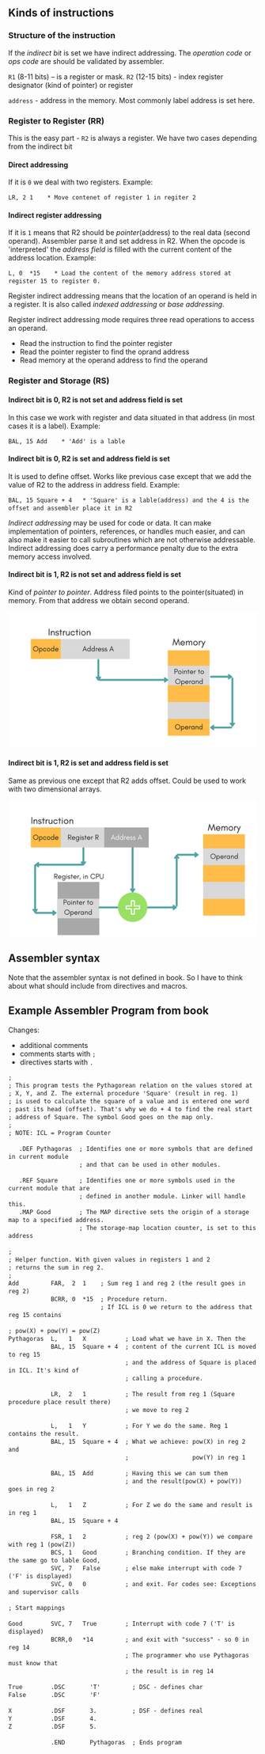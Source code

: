 ## Kinds of instructions

### Structure of the instruction

If the _indirect bit_ is set we have indirect addressing.
The _operation code_ or _ops code_ are should be validated by assembler.

`R1` (8-11 bits) – is a register or mask.
`R2` (12-15 bits) - index register designator (kind of pointer) or register

`address` - address in the memory. Most commonly label address is set here.

### Register to Register (RR)

This is the easy part - `R2` is always a register. We have two cases depending from the indirect bit

#### Direct addressing
If it is `0` we deal with two registers. Example:
```assembler
LR, 2 1    * Move contenet of register 1 in regiter 2
```

#### Indirect register addressing
If it is `1` means that R2 should be _pointer_(address) to the real data (second operand). Assembler parse it and set
address in R2. When the opcode is 'interpreted' the _address field_ is filled with the current content of the
address location. Example:
```assembler
L, 0  *15    * Load the content of the memory address stored at register 15 to register 0.
```
Register indirect addressing means that the location of an operand is held in a register.
It is also called _indexed addressing_ or _base addressing_.

Register indirect addressing mode requires three read operations to access an operand.

- Read the instruction to find the pointer register
- Read the pointer register to find the oprand address
- Read memory at the operand address to find the operand

### Register and Storage (RS)

#### Indirect bit is 0, R2 is not set and address field is set
In this case we work with register and data situated in that address (in most cases it is a label). Example:
```assembler
BAL, 15 Add    * 'Add' is a lable
```

#### Indirect bit is 0, R2 is set and address field is set
It is used to define offset. Works like previous case except that we add the value of R2 to the address in
address field. Example:
```assembler
BAL, 15 Square + 4   * 'Square' is a lable(address) and the 4 is the offset and assembler place it in R2
```

_Indirect addressing_ may be used for code or data. It can make implementation of
pointers, references, or handles much easier, and can also make it easier to
call subroutines which are not otherwise addressable. Indirect addressing does
carry a performance penalty due to the extra memory access involved.

#### Indirect bit is 1, R2 is not set and address field is set
Kind of _pointer to pointer_. Address filed points to the pointer(situated) in memory. From that address we
obtain second operand.

![Indirect Addressing Mode](images/indirect-addressing-mode.png)

#### Indirect bit is 1, R2 is set and address field is set
Same as previous one except that R2 adds offset. Could be used to work with two dimensional arrays.

![Displacement Addressing Mode](images/displacement-addressing-mode.png)

## Assembler syntax

Note that the assembler syntax is not defined in book. So I have to think about what
should include from directives and macros.

## Example Assembler Program from book

Changes:
- additional comments
- comments starts with `;`
- directives starts with `.`

```
;
; This program tests the Pythagorean relation on the values stored at
; X, Y, and Z. The external procedure 'Square' (result in reg. 1)
; is used to calculate the square of a value and is entered one word
; past its head (offset). That's why we do + 4 to find the real start
; address of Square. The symbol Good goes on the map only.
;
; NOTE: ICL = Program Counter

   .DEF Pythagoras  ; Identifies one or more symbols that are defined in current module
                    ; and that can be used in other modules.

   .REF Square      ; Identifies one or more symbols used in the current module that are
                    ; defined in another module. Linker will handle this.
   .MAP Good        ; The MAP directive sets the origin of a storage map to a specified address.
                    ; The storage-map location counter, is set to this address

;
; Helper function. With given values in registers 1 and 2
; returns the sum in reg 2.
;
Add         FAR,  2  1    ; Sum reg 1 and reg 2 (the result goes in reg 2)
            BCRR, 0  *15  ; Procedure return.
                          ; If ICL is 0 we return to the address that reg 15 contains

; pow(Х) + pow(Y) = pow(Z)
Pythagoras  L,   1   X           ; Load what we have in X. Then the
            BAL, 15  Square + 4  ; content of the current ICL is moved to reg 15
                                 ; and the address of Square is placed in ICL. It's kind of
                                 ; calling a procedure.

            LR,  2   1           ; The result from reg 1 (Square procedure place result there)
                                 ; we move to reg 2

            L,   1   Y           ; For Y we do the same. Reg 1 contains the result.
            BAL, 15  Square + 4  ; What we achieve: pow(X) in reg 2 and
                                 ;                  pow(Y) in reg 1

            BAL, 15  Add         ; Having this we can sum them
                                 ; and the result(pow(X) + pow(Y)) goes in reg 2

            L,   1   Z           ; For Z we do the same and result is in reg 1
            BAL, 15  Square + 4

            FSR, 1   2           ; reg 2 (pow(X) + pow(Y)) we compare with reg 1 (pow(Z))
            BCS, 1   Good        ; Branching condition. If they are the same go to lable Good,
            SVC, 7   False       ; else make interrupt with code 7 ('F' is displayed)
            SVC, 0   0           ; and exit. For codes see: Exceptions and supervisor calls

; Start mappings

Good        SVC, 7   True        ; Interrupt with code 7 ('T' is displayed)
            BCRR,0   *14         ; and exit with "success" - so 0 in reg 14
                                 ; The programmer who use Pythagoras must know that
                                 ; the result is in reg 14

True        .DSC       'T'         ; DSC - defines char
False       .DSC       'F'

X           .DSF       3.          ; DSF - defines real
Y           .DSF       4.
Z           .DSF       5.

            .END       Pythagoras  ; Ends program

```
